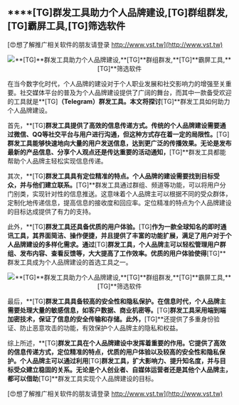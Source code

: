 ## ****[TG]**群发工具助力个人品牌建设,**[TG]**群组群发,**[TG]**霸屏工具,**[TG]**筛选软件**

[😍想了解推广相关软件的朋友请登录 http://www.vst.tw](http://www.vst.tw)

 <center><img src="https://vst.tw/MP4/tuiguang/png/3.png" alt="**[TG]**群发工具助力个人品牌建设,**[TG]**群组群发,**[TG]**霸屏工具,**[TG]**筛选软件"></center>

在当今数字化时代，个人品牌的建设对于个人职业发展和社交影响力的增强至关重要。社交媒体平台的普及为个人品牌建设提供了广阔的舞台，而其中一款备受欢迎的工具就是**[TG]**（Telegram）群发工具。本文将探讨**[TG]**群发工具如何助力个人品牌建设。

首先，**[TG]**群发工具提供了高效的信息传递方式。传统的个人品牌建设需要通过微信、QQ等社交平台与用户进行沟通，但这种方式存在着一定的局限性。**[TG]**群发工具能够快速地向大量的用户发送信息，达到更广泛的传播效果。无论是发布最新的产品信息、分享个人观点还是传达重要的活动通知，**[TG]**群发工具都能帮助个人品牌主轻松实现信息传递。

其次，**[TG]**群发工具具有定位精准的特点。个人品牌的建设需要找到目标受众，并与他们建立联系。**[TG]**群发工具通过群组、频道等功能，可以将用户分门别类，实现针对性的信息推送。这意味着个人品牌主可以根据不同的受众群体，定制化地传递信息，提高信息的接收度和回应率。定位精准的特点为个人品牌建设的目标达成提供了有力的支持。

此外，**[TG]**群发工具还具备优质的用户体验。**[TG]**作为一款全球知名的即时通讯工具，其界面简洁、操作便捷，并且提供了丰富的功能扩展，满足了用户对于个人品牌建设的多样化需求。通过**[TG]**群发工具，个人品牌主可以轻松管理用户群组、发布内容、查看反馈等，大大提高了工作效率。优质的用户体验使得**[TG]**群发工具成为个人品牌建设的首选工具之一。

 <center><img src="https://vst.tw/MP4/tuiguang/png/7.png" alt="**[TG]**群发工具助力个人品牌建设,**[TG]**群组群发,**[TG]**霸屏工具,**[TG]**筛选软件"></center>

最后，**[TG]**群发工具具备较高的安全性和隐私保护。在信息时代，个人品牌主需要处理大量的敏感信息，如客户数据、商业机密等。**[TG]**群发工具采用端到端加密技术，保证了信息的安全传输和存储。此外，**[TG]**还提供了多重身份验证、防止恶意攻击的功能，有效保护个人品牌主的隐私和权益。

综上所述，**[TG]**群发工具在个人品牌建设中发挥着重要的作用。它提供了高效的信息传递方式，定位精准的特点，优质的用户体验以及较高的安全性和隐私保护。个人品牌主可以通过利用**[TG]**群发工具，扩大影响力、提升知名度，并与目标受众建立稳固的关系。无论是个人创业者、自媒体运营者还是其他个人品牌主，都可以借助**[TG]**群发工具实现个人品牌建设的目标。

[😍想了解推广相关软件的朋友请登录 http://www.vst.tw](http://www.vst.tw)



